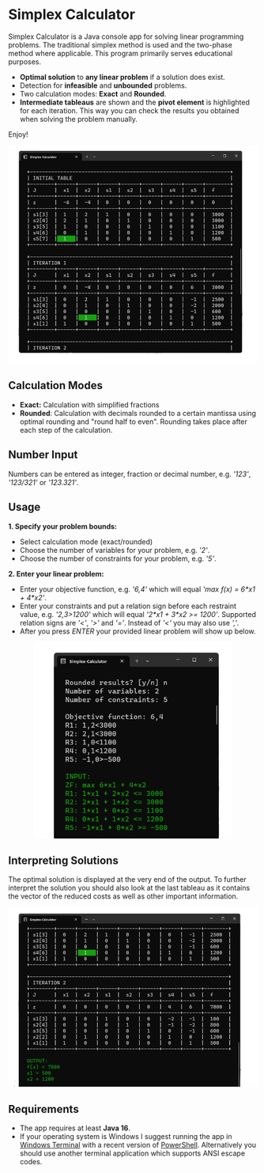 # Simplex Calculator

Simplex Calculator is a Java console app for solving linear programming problems. The traditional simplex method is used and the two-phase method where applicable. This program primarily serves educational purposes.
* **Optimal solution** to **any linear problem** if a solution does exist.
* Detection for **infeasible** and **unbounded** problems.
* Two calculation modes: **Exact** and **Rounded**.
* **Intermediate tableaus** are shown and the **pivot element** is highlighted for each iteration. This way you can check the results you obtained when solving the problem manually.

Enjoy!

<p align="center">
      <img src="media/simplex-calculator.png" alt="Example problem input" width="780" >
</p>


## Calculation Modes

* **Exact:** Calculation with simplified fractions
* **Rounded**: Calculation with decimals rounded to a certain mantissa using optimal rounding and "round half to even". Rounding takes place after each step of the calculation.

## Number Input
Numbers can be entered as integer, fraction or decimal number, e.g. *'123'*, *'123/321'* or *'123.321'*.

## Usage

**1. Specify your problem bounds:**
   * Select calculation mode (exact/rounded)
   * Choose the number of variables for your problem, e.g. *'2'*.
   * Choose the number of constraints for your problem, e.g. *'5'*.


**2. Enter your linear problem:**
   * Enter your objective function, e.g. *'6,4'* which will equal *'max f(x) = 6\*x1 + 4\*x2'*.
   * Enter your constraints and put a relation sign before each restraint value, e.g. *'2,3>1200'* which will equal *'2\*x1 + 3\*x2 >= 1200'*. Supported relation signs are *'<'*, *'>'* and *'='*. Instead of *'<'* you may also use *','*.
   * After you press *ENTER* your provided linear problem will show up below.
<p align="center">
      <img src="media/problem-input.png" alt="Example problem input" width="400" >
</p>

## Interpreting Solutions
The optimal solution is displayed at the very end of the output. To further interpret the solution you should also look at the last tableau as it contains the vector of the reduced costs as well as other important information.
<p align="center">
      <img src="media/problem-output.png" alt="Example problem output" width="800" >
</p>


## Requirements
* The app requires at least **Java 16**.
* If your operating system is Windows I suggest running the app in [Windows Terminal](https://github.com/microsoft/terminal) with a recent version of [PowerShell](https://github.com/PowerShell/PowerShell). Alternatively you should use another terminal application which supports ANSI escape codes.
